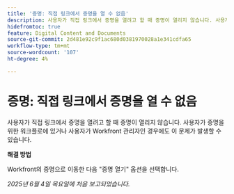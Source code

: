 ```yaml
---
title: '증명: 직접 링크에서 증명을 열 수 없음'
description: 사용자가 직접 링크에서 증명을 열려고 할 때 증명이 열리지 않습니다. 사용자가 증명을 위한 워크플로에 있거나 사용자가 Workfront 관리자인 경우에도 이 문제가 발생할 수 있습니다.
hidefromtoc: true
feature: Digital Content and Documents
source-git-commit: 2d481e92c9f1ac680d0381970028a1e341cdfa65
workflow-type: tm+mt
source-wordcount: '107'
ht-degree: 4%

---
```



# 증명: 직접 링크에서 증명을 열 수 없음

사용자가 직접 링크에서 증명을 열려고 할 때 증명이 열리지 않습니다. 사용자가 증명을 위한 워크플로에 있거나 사용자가 Workfront 관리자인 경우에도 이 문제가 발생할 수 있습니다.

**해결 방법**

Workfront의 증명으로 이동한 다음 &quot;증명 열기&quot; 옵션을 선택합니다.

_2025년 6월 4일 목요일에 처음 보고되었습니다._
